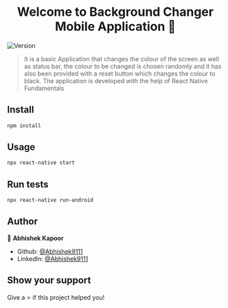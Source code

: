 <h1 align="center">Welcome to Background Changer Mobile Application 👋</h1>
<p>
  <img alt="Version" src="https://img.shields.io/badge/version-1.0.0-blue.svg?cacheSeconds=2592000" />
</p>

> It is a basic Application that changes the colour of the screen as well as status bar, the colour to be changed is chosen randomly and it has also been provided with a reset button which changes the colour to black. The application is developed with the help of React Native Fundamentals

## Install

```sh
npm install
```

## Usage

```sh
npx react-native start
```

## Run tests

```sh
npx react-native run-android
```

## Author

👤 **Abhishek Kapoor**

* Github: [@Abhishek9111](https://github.com/Abhishek9111)
* LinkedIn: [@Abhishek9111](https://linkedin.com/in/Abhishek9111)

## Show your support

Give a ⭐️ if this project helped you!

